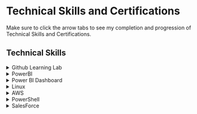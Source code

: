 <h1> Technical Skills and Certifications </h1>

Make sure to click the arrow tabs to see my completion and progression of Technical Skills and Certifications.

<h2> Technical Skills </h2>

<details><summary>Github Learning Lab</summary>
  
  
  <h4> Description: </h4>
  I have completed the introductory First Day and Week on <a href="https://lab.github.com/courses">GitHub Learning Lab.</a> The following topics helped me to understand fundamental tools such as merges, pull requests, and how to collaborate with others on multiple projects easily. Github is used my many people to share, edit, and assist pieces of codes, projects, and systems. This technical resume is managed with a personal repository that is used with Github too!
 <br>
 <h4>Courses: </h4>
 <ul>
 <li>Introduction to GitHub: Closing an Issue, Creating Branches, and Merging Pull Requests </li>
 <li>Communicating using Markdown: Adding Headers, Images, and Lists </li>
 <li>Uploading projects to GitHub: Learning the basics of preparing uploads/projects </li>
 <li>GitHub Pages Knowledge: Customizing homepage and site details</li>
 <li>Pull Request Functionalities: Fundamentals for creating and reviewing pull requests.</li>
 <li>Managing Merge Conflicts: Creating and resolving conflicts</li>
 <li>Securing workflows: Updating Dependency versions and finding Vulnerable Dependencies</li>
 </ul>
 <h4> Proof of Course Accomplishment: </h4>
 <br>
 <img src="FirstDayGitHub.png" alt="FirstDay">
  
 <img src="FirstWeekGitHub.png" alt="FirstWeek">
  
 </details>
  
  <details><summary>PowerBI</summary>
  
  
  <h4> Description: </h4>
  I have taken and completed the labs, exercises, and videos for Microsoft's PowerBI at edX's training courses <a href="https://www.edx.org/course/analyzing-visualizing-data-power-bi-4">Analyzing and Visualzing Data with PowerBI</a> These courses included learning how to import various data types, contruct and modify dashboards, and interpret and manipulate data for different visualizations. The following modules have taught me how to intepret various data types and the ability to optimize multiple visualizations on a dashboard or published report.

<h4>Courses:</h4> 
<ul>
<li>Power BI Desktop Data Transformations: Merging Queries, Entering Data, and Splitting Columns</li>
<li>Power BI Desktop Modelling: Managing Data Relationships and Creating Hierarchies</li>
<li>Power BI Desktop Visualization: Using different Visualizations and Filters</li>
<li>Power BI Service: Understanding Dashboards and Sharing Data</li>
<li>Working with Excel: Pinning Worksheets and Analyzing Them</li>
<li>Direct Connectivity: Using SSAS Connetor and HANA</li>
<li>Developer API: Using Custom Visuals and Others Applications</li>
<li>Mobile App: Functionality with Mobile Layout</li>
</ul>
<h4> Proof of Completion: </h4>
<img src="TonryRobertsBI.png" alt="Power">
</details>

<details><summary>Power BI Dashboard</summary>
  
  
<h4> Description: </h4>
A requirement for my Emergent Tech Skills class included the ability to complete and design a dashboard from the <a href="https://docs.microsoft.com/en-us/power-bi/sample-supplier-quality">Supplier Quality Analysis sample</a> provided by Microsoft. Clicking the following link will provide you a video demostration of my dashboard: <a href="https://youtu.be/-NOagJzF1gU">Supplier Quality Analysis Dashboard.</a>  Having the tools to be able to create a visualization with important information is one of the most valuble assets about using Power BI!
<br>
<br>
  The following is a shared link to my PowerBI dashboard for public viewing:
<a href="https://app.powerbi.com/view?r=eyJrIjoiODJiMWFjOWItM2JhYi00MTAzLWFmNGYtYTUwZjI1ODgwZjIzIiwidCI6ImQ0ZmYwMTNjLTYyYjctNDE2Ny05MjRmLTViZDkzZTgyMDJkMyIsImMiOjN9">Supplier Quality Analysis</a>
<br>
<br>
  <img src="TRSPA.jpg" alt="PD">
</details>

<details><summary>Linux</summary>


<h4> Description: </h4>
  I have taken and completed the course for LPI Linux Essentials at <a href="https://linuxacademy.com">Linux Academy.</a> These courses included an introduction to Linux as an operating system, Linux Kernal, command line syntax, and the overall capabilities of Linux. After taking this course, I have become more familiar with the functionality and current applications that use Linux. The ability to use this to make a system secure with permissions and ownership displays the security benefits with understanding Linux!
  
  <h4><a href="https://linuxacademy.com/cp/modules/view/id/346?redirect_uri=https://app.linuxacademy.com/search?query=linux%20essentials">Course Topics:</a></h4>
<ul>
<li>Linux Evolution and Popular Operating Systems</li>
<li>Major Open Source Applications</li>  
<li>ICT Skills and Working in Linux</li>
<li>Using Directories and Listing Files</li> 
<li>The Linux Operating System</li>
<li>Security and File Permissions</li>
<li>Basic Security and Identifying User Groups</li>
<li>Managing File Permissions and Ownership</li> 
<li>Special Directories and Files</li> 
</ul>

<h4> LPI Linux Essentials Course Completion Certificate: </h4>
<img src="LPI.png" alt="LPI Linux Essentials Course Completion">
<br>
<br>
With the completion of the Linux Essentials course, I was able to install Virtual Box and Ubuntu from this <a href="https://sal-a.github.io/vbox-ubuntu/#2-download-an-iso-file-for-ubuntu-from-httpsubuntucomdownloaddesktop">installation guide</a> to deploy an Algo VPN IPSec server installation and operational test with these <a href="https://github.com/trailofbits/algo">setup instructions</a> that utilized Digital Ocean. The subsequent screenshot helps showcase the successful host IP address, AlgoVPN IP address, and DigitalOcean droplet:
<br>
<br>
<img src="DigitalLinuxVPN.png" alt="DLVPN">
</details>

<details><summary>AWS</summary>
  
  
  <h4> Description: </h4>
  With the completion of the Amazon Web Services Essentials course on <a href="https://linuxacademy.com">Linux Academy,</a> I was able to be introduced to the core of AWS services and the ability of applying the following concepts to real-world applications. Additonally, I learned how to setup my personal AWS account, understand management tools, and how AWS uses its platform to manage databases, storage services, and elastic cloud computations. AWS has become beneficial for organizations to stay ahead or keep up with new resources and capabilities.
  
  <h4><a href="https://linuxacademy.com/cp/modules/view/id/241?redirect_uri=https://app.linuxacademy.com/search?query=w&categories=AWS&type=Course">Course Topics:</a></h4>
  <ul>
<li>Managing AWS Access with Users, Groups, and Roles</li>
<li>Networking Services and Connectivity</li>  
<li>Compute Services</li>
<li>Storage Services</li> 
<li>Database Services</li>
<li>Monitoring, Alerts, and Notifications</li>
<li>Load Balancing, Elasticity, and Scalability</li>
<li>Serverless Compute</li>  
</ul>
  
<h4> AWS Essentials Course Completion Certificate: </h4>
<img src="AWSEssen.png" alt="AWSE">
<br>
<br>
After completing the AWS Essentials course, I configured an additonal Virtual Private Network with an OpenVPN Access Server that would be on AWS. I followed this <a href="https://openvpn.net/vpn-server-resources/amazon-web-services-ec2-byol-appliance-quick-start-guide/">installation guide</a> which included the launch and configuration steps to deploy the OpenVPN Access Server on EC2 within AWS. The following screenshot helps showcase my accomplished OpenVPN Access Server launch with my current EC2 instance and Active Configuration:
<br>
<br>
<img src="AWSInstan.png" alt="AWSI">
<img src="OpenAWS.png" alt="OAWS">
</details>

<details><summary>PowerShell</summary>
  
  
  <h4> Description: </h4>
  With the completion of the PowerShell 5 Essential Training provided by <a href="https://www.linkedin.com/learning/powershell-5-essential-training/welcome">LinkedIn,</a> I was introduced to the basics of PowerShell 5 and the capabilities you can access and work within the Windows operating system. For example, I was able to learn and grasp the automation security, scripting, and integrated scripting environment (ISE) topics for a better understanding of scripting and automation in Windows PowerShell. This course also included content about understanding how to utilize cmdlets with administator access and the useful assistance of help commands for syntax, csv and xml file exports and imports, and script writing in the ISE.
  
  <h4><a href="https://www.linkedin.com/learning/powershell-5-essential-training/welcome">Course Topics:</a></h4>
  <ul>
<li>Getting Ready for PowerShell</li>
<li>Discovery and Getting Help</li>  
<li>Extending Your Capabilities with PowerShell</li>
<li>Using the Power of the Pipeline</li> 
<li>Database Services</li>
<li>Getting More out of Objects</li>
<li>Scripts and Automation</li>
<li>Scalable Management with PowerShell Remoting</li>  
</ul>
  
 <h4> PowerShell 5 Essential Course Completion Certificate: </h4>
<img src="PowerShellCert.png" alt="PSC">
</details>

<details><summary>SalesForce</summary>
  
  
  <h4> Description: </h4>
  With the completion of the Salesforce Admin Beginner Course provided by <a href="https://trailhead.salesforce.com/en/content/learn/trails/force_com_admin_beginner">Trailhead,</a> I was introduced to the basics and utilities in Salesforce. As I was progressing through this course, I learned how to create reports with filters, create objects, fields and relationships, export and import data from different sources, and the ability to provide and create unique visualizations that can be made for many key business aspects. Being exposed and introduced to these topics and steps helped me understand the capabilities cloud technology can have on businesses and indivduals too!
  
<h4><a href="https://trailhead.salesforce.com/en/content/learn/trails/force_com_admin_beginner">Course Topics:</a></h4>
  <ul>
<li>Salesforce Platform Basics</li>
<li>Data Modeling</li>  
<li>Data Management</li>
<li>Lightning Experience Customization</li> 
<li>Salesforce Mobile App Customization</li>
<li>User Engagement</li>
<li>Reports & Dashboards for Lightning Experience</li> 
</ul>

 <h4> Salesforce Admin Beginner Course Completion & Badges: </h4>
<img src="Profile.png" alt="Pro">
<img src="Badges.png" alt="Bad">
</details>
